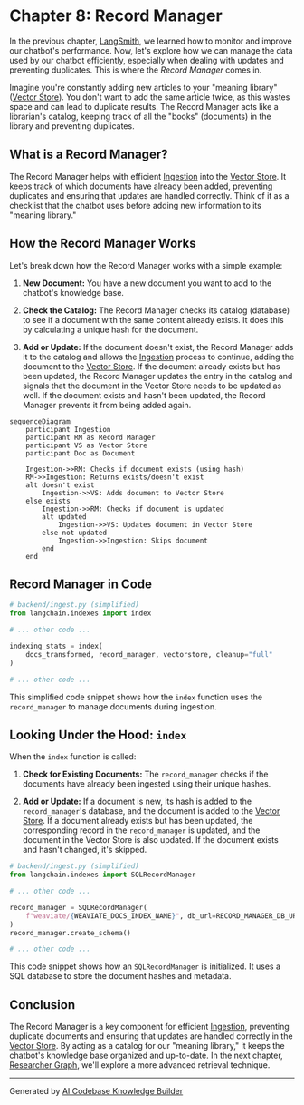 # Chapter 8: Record Manager

In the previous chapter, [LangSmith](07_langsmith_.md), we learned how to monitor and improve our chatbot's performance.  Now, let's explore how we can manage the data used by our chatbot efficiently, especially when dealing with updates and preventing duplicates. This is where the *Record Manager* comes in.

Imagine you're constantly adding new articles to your "meaning library" ([Vector Store](03_vector_store_.md)). You don't want to add the same article twice, as this wastes space and can lead to duplicate results. The Record Manager acts like a librarian's catalog, keeping track of all the "books" (documents) in the library and preventing duplicates.

## What is a Record Manager?

The Record Manager helps with efficient [Ingestion](05_ingestion_.md) into the [Vector Store](03_vector_store_.md). It keeps track of which documents have already been added, preventing duplicates and ensuring that updates are handled correctly.  Think of it as a checklist that the chatbot uses before adding new information to its "meaning library."

## How the Record Manager Works

Let's break down how the Record Manager works with a simple example:

1. **New Document:** You have a new document you want to add to the chatbot's knowledge base.

2. **Check the Catalog:** The Record Manager checks its catalog (database) to see if a document with the same content already exists.  It does this by calculating a unique hash for the document.

3. **Add or Update:** If the document doesn't exist, the Record Manager adds it to the catalog and allows the [Ingestion](05_ingestion_.md) process to continue, adding the document to the [Vector Store](03_vector_store_.md). If the document already exists but has been updated, the Record Manager updates the entry in the catalog and signals that the document in the Vector Store needs to be updated as well.  If the document exists and hasn't been updated, the Record Manager prevents it from being added again.

```mermaid
sequenceDiagram
    participant Ingestion
    participant RM as Record Manager
    participant VS as Vector Store
    participant Doc as Document

    Ingestion->>RM: Checks if document exists (using hash)
    RM->>Ingestion: Returns exists/doesn't exist
    alt doesn't exist
        Ingestion->>VS: Adds document to Vector Store
    else exists
        Ingestion->>RM: Checks if document is updated
        alt updated
            Ingestion->>VS: Updates document in Vector Store
        else not updated
            Ingestion->>Ingestion: Skips document
        end
    end
```

## Record Manager in Code

```python
# backend/ingest.py (simplified)
from langchain.indexes import index

# ... other code ...

indexing_stats = index(
    docs_transformed, record_manager, vectorstore, cleanup="full"
)

# ... other code ...
```

This simplified code snippet shows how the `index` function uses the `record_manager` to manage documents during ingestion.

## Looking Under the Hood: `index`

When the `index` function is called:

1. **Check for Existing Documents:** The `record_manager` checks if the documents have already been ingested using their unique hashes.

2. **Add or Update:** If a document is new, its hash is added to the `record_manager`'s database, and the document is added to the [Vector Store](03_vector_store_.md). If a document already exists but has been updated, the corresponding record in the `record_manager` is updated, and the document in the Vector Store is also updated.  If the document exists and hasn't changed, it's skipped.

```python
# backend/ingest.py (simplified)
from langchain.indexes import SQLRecordManager

# ... other code ...

record_manager = SQLRecordManager(
    f"weaviate/{WEAVIATE_DOCS_INDEX_NAME}", db_url=RECORD_MANAGER_DB_URL
)
record_manager.create_schema()

# ... other code ...
```

This code snippet shows how an `SQLRecordManager` is initialized.  It uses a SQL database to store the document hashes and metadata.

## Conclusion

The Record Manager is a key component for efficient [Ingestion](05_ingestion_.md), preventing duplicate documents and ensuring that updates are handled correctly in the [Vector Store](03_vector_store_.md). By acting as a catalog for our "meaning library," it keeps the chatbot's knowledge base organized and up-to-date. In the next chapter, [Researcher Graph](09_researcher_graph_.md), we'll explore a more advanced retrieval technique.


---

Generated by [AI Codebase Knowledge Builder](https://github.com/The-Pocket/Tutorial-Codebase-Knowledge)